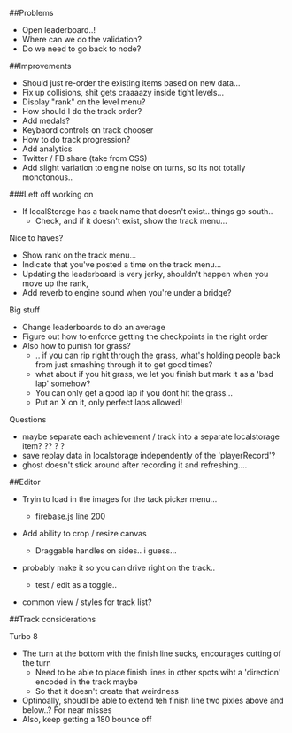 ##Problems 

* Open leaderboard..!
* Where can we do the validation?
* Do we need to go back to node?

##Improvements

 * Should just re-order the existing items based on new data...
 * Fix up collisions, shit gets craaaazy inside tight levels...
 * Display "rank" on the level menu?
 * How should I do the track order?
 * Add medals?
 * Keybaord controls on track chooser
 * How to do track progression?
 * Add analytics
 * Twitter / FB share (take from CSS)
 * Add slight variation to engine noise on turns, so its not totally monotonous..

###Left off working on

* If localStorage has a track name that doesn't exist.. things go south..
  * Check, and if it doesn't exist, show the track menu...


Nice to haves?

* Show rank on the track menu...
* Indicate that you've posted a time on the track menu...
* Updating the leaderboard is very jerky, shouldn't happen when you move up the rank, 
* Add reverb to engine sound when you're under a bridge?


Big stuff

* Change leaderboards to do an average
* Figure out how to enforce getting the checkpoints in the right order
* Also how to punish for grass?
  * .. if you can rip right through the grass, what's holding people back from just smashing through it to get good times?
  * what about if you hit grass, we let you finish but mark it as a 'bad lap' somehow?
  * You can only get a good lap if you dont hit the grass...
  * Put an X on it, only perfect laps allowed!


Questions

* maybe separate each achievement / track into a separate localstorage item? ?? ? ?
* save replay data in localstorage independently of the 'playerRecord'?
* ghost doesn't stick around after recording it and refreshing....



##Editor

* Tryin to load in the images for the tack picker menu...
  * firebase.js line 200

* Add ability to crop / resize canvas
  * Draggable handles on sides.. i guess...

* probably make it so you can drive right on the track..
  * test / edit as a toggle..

* common view / styles for track list?



##Track considerations

Turbo 8 

* The turn at the bottom with the finish line sucks, encourages cutting of the turn
  * Need to be able to place finish lines in other spots wiht a 'direction' encoded in the track maybe
  * So that it doesn't create that weirdness
* Optinoally, shoudl be able to extend teh finish line two pixles above and below..? For near misses
* Also, keep getting a 180 bounce off

